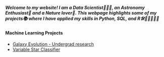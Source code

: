 
##### Welcome to my website! I am a Data Scientist👩🏻‍💻, an Astronomy Enthusiast🔭 and a Nature lover🍃. This webpage highlights some of my projects📚 where I have applied my skills in Python, SQL, and R🛠️💪🏼👩🏻‍💻
#### Machine Learning Projects
- [Galaxy Evolution - Undergrad research](https://github.com/Abhinagit24/galaxy-research-2021.git)
- [Variable Star Classifier](https://github.com/Abhinagit24/Classification_of_variable_stars.git)

